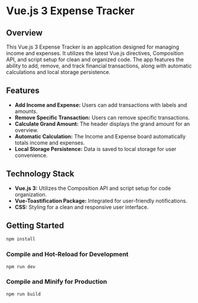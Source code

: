 # Vue.js 3 Expense Tracker

## Overview

This Vue.js 3 Expense Tracker is an application designed for managing income and expenses. It utilizes the latest Vue.js directives, Composition API, and script setup for clean and organized code. The app features the ability to add, remove, and track financial transactions, along with automatic calculations and local storage persistence.

## Features

- **Add Income and Expense:** Users can add transactions with labels and amounts.
- **Remove Specific Transaction:** Users can remove specific transactions.
- **Calculate Grand Amount:** The header displays the grand amount for an overview.
- **Automatic Calculation:** The Income and Expense board automatically totals income and expenses.
- **Local Storage Persistence:** Data is saved to local storage for user convenience.

## Technology Stack

- **Vue.js 3:** Utilizes the Composition API and script setup for code organization.
- **Vue-Toastification Package:** Integrated for user-friendly notifications.
- **CSS:** Styling for a clean and responsive user interface.

## Getting Started

```sh
npm install
```

### Compile and Hot-Reload for Development

```sh
npm run dev
```

### Compile and Minify for Production

```sh
npm run build
```
